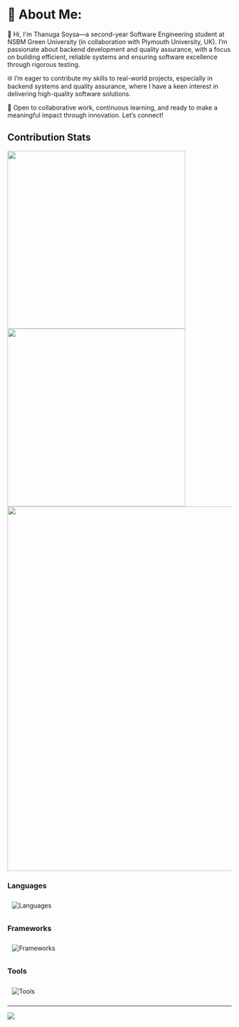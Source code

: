 # 💫 About Me:
👋 Hi, I'm Thanuga Soysa—a second-year Software Engineering student at NSBM Green University (in collaboration with Plymouth University, UK). I’m passionate about backend development and quality assurance, with a focus on building efficient, reliable systems and ensuring software excellence through rigorous testing.

🌐 I’m eager to contribute my skills to real-world projects, especially in backend systems and quality assurance, where I have a keen interest in delivering high-quality software solutions.

🚀 Open to collaborative work, continuous learning, and ready to make a meaningful impact through innovation. Let’s connect!





## Contribution Stats

  <div align="start">
    <img width="400px" src="https://github-readme-stats.vercel.app/api?username=wtgsoysa&theme=gotham&show_icons=true&hide_border=true&count_private=true" />
    <img width="400px" src="https://github-readme-streak-stats.herokuapp.com/?user=wtgsoysa&theme=gotham&hide_border=true" />
    <img width="820px" src="https://github-profile-summary-cards.vercel.app/api/cards/profile-details?username=wtgsoysa&theme=gotham&hide_border=true">
    
  </div>

### Languages
<img style="margin: 10px" src="https://skillicons.dev/icons?i=java,cs,c,html,css,js&" alt="Languages" />

### Frameworks
<img style="margin: 10px" src="https://skillicons.dev/icons?i=react,selenium,dotnet,bootstrap,tailwindcss&" alt="Frameworks" />

### Tools
<img style="margin: 10px" src="https://skillicons.dev/icons?i=idea,vscode,git,androidstudio,firebase,postman,figma,notion&" alt="Tools" />
</details>

---
[![](https://visitcount.itsvg.in/api?id=wtgsoysa&icon=0&color=0)](https://visitcount.itsvg.in)

<!-- Proudly created with GPRM ( https://gprm.itsvg.in ) -->

